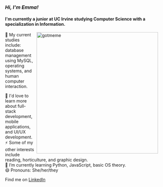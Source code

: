 ### *Hi, I'm Emma!*
#### I'm currently a junior at UC Irvine studying Computer Science with a specialization in Information.
<img src="https://user-images.githubusercontent.com/65099184/162113185-4f3de0dd-05d0-4423-a469-d583fb7be388.png" alt="gotmeme" width="400" align="right">
🌱 My current studies include: database management using MySQL, operating systems, and human computer interaction.

🔭 I'd love to learn more about full-stack development, mobile applications, and UI/UX development.  
⚡ Some of my other interests include reading, horticulture, and graphic design.  
🌱 I’m currently learning Python, JavaScript, basic OS theory.  
😄 Pronouns: She/her/they

Find me on <a href="https://www.linkedin.com/in/emma-duane/">LinkedIn</a>

<!--
**thishurts/thishurts** is a ✨ _special_ ✨ repository because its `README.md` (this file) appears on your GitHub profile.

Here are some ideas to get you started:

- 🔭 I’m currently working on ...
- 🌱 I’m currently learning ...
- 👯 I’m looking to collaborate on ...
- 🤔 I’m looking for help with ...
- 💬 Ask me about ...
- 📫 How to reach me: ...
- 😄 Pronouns: ...
- ⚡ Fun fact: ...
-->
